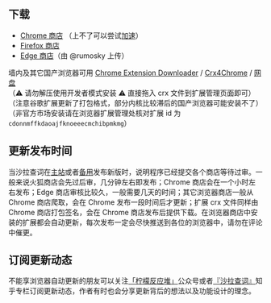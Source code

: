 ## 下载

- [Chrome 商店][chrome] （上不了可以尝试[加速](https://jike0.com/auth/register?code=U1tj)）
- [Firefox 商店][firefox]
- [Edge 商店][edge]（由 @rumosky 上传）

墙内及其它国产浏览器可用 [Chrome Extension Downloader](https://chrome-extension-downloader.com/) / [Crx4Chrome](https://www.crx4chrome.com/extensions/cdonnmffkdaoajfknoeeecmchibpmkmg/) / [网盘](https://72k.us/dir788/24782725-37758132-dc15d5)  
（:warning: 请勿解压使用开发者模式安装 :warning:  直接拖入 crx 文件到扩展管理页面即可）  
（注意谷歌扩展更新了打包格式，部分内核比较滞后的国产浏览器可能安装不了）  
（非官方市场安装请在浏览器扩展管理处核对扩展 id 为 `cdonnmffkdaoajfknoeeecmchibpmkmg`）

## 更新发布时间

当沙拉查词在[主站](https://saladict.crimx.com/releases)或者[备用](https://github.com/crimx/ext-saladict/releases)发布新版时，说明程序已经提交各个商店等待过审。一般来说火狐商店会先过后审，几分钟左右即发布；Chrome 商店会在一个小时左右发布；Edge 商店审核比较久，一般需要几天的时间；其它浏览器商店一般从 Chrome 商店爬取，会在 Chrome 发布一段时间后才更新；扩展 crx 文件同样由 Chrome 商店打包签名，会在 Chrome 商店发布后提供下载。在浏览器商店中安装的扩展都会自动更新，每次发布一定会尽快推送到各位的浏览器中，请勿在评论中催更。

## 订阅更新动态

不能享浏览器自动更新的朋友可以关注[「柠檬反应堆」][mp]公众号或者[『沙拉查词』][zhihu]知乎专栏订阅更新动态，作者有时也会分享更新背后的想法以及功能设计的理念。

[chrome]: https://chrome.google.com/webstore/detail/cdonnmffkdaoajfknoeeecmchibpmkmg/reviews?hl=en
[firefox]: https://addons.mozilla.org/firefox/addon/ext-saladict/
[edge]: https://microsoftedge.microsoft.com/addons/detail/idghocbbahafpfhjnfhpbfbmpegphmmp
[zhihu]: https://zhuanlan.zhihu.com/saladict
[mp]: https://mp.weixin.qq.com/s/Nnhk_NRWMqsFGkc5ST6odg
